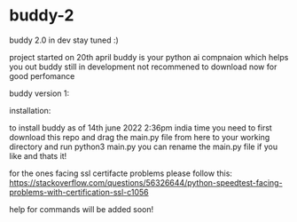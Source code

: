 # buddy-2

buddy 2.0 in dev stay tuned :)

project started on 20th april buddy is your python ai compnaion which helps you out buddy still in development not recommened to download now for good perfomance 



buddy version 1:

installation:

to install buddy as of 14th june 2022 2:36pm india time you need to first download this repo and drag the main.py file from here to your working directory
and run python3 main.py you can rename the main.py file  if you like and thats it!


for the ones facing ssl certifacte problems please follow this: https://stackoverflow.com/questions/56326644/python-speedtest-facing-problems-with-certification-ssl-c1056


help for commands will be added soon!
